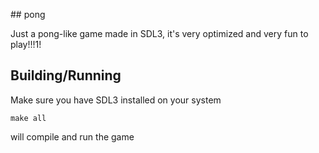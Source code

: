 ## pong

Just a pong-like game made in SDL3, it's very optimized and very fun to play!!!1!

## Building/Running
Make sure you have SDL3 installed on your system

```
make all
```
will compile and run the game
